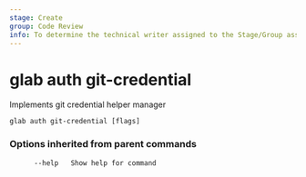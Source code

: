 ```yaml
---
stage: Create
group: Code Review
info: To determine the technical writer assigned to the Stage/Group associated with this page, see https://about.gitlab.com/handbook/product/ux/technical-writing/#assignments
---
```


<!--
This documentation is auto generated by a script.
Please do not edit this file directly, check cmd/gen-docs/docs.go.
-->

# glab auth git-credential

Implements git credential helper manager

```plaintext
glab auth git-credential [flags]
```

### Options inherited from parent commands

```plaintext
      --help   Show help for command
```

